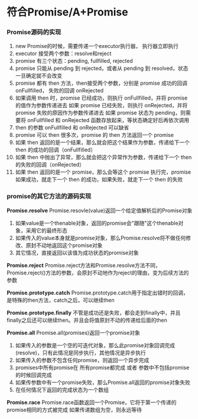 # 符合Promise/A+Promise

### Promise源码的实现

1. new Promise的时候，需要传递一个executor执行器， 执行器立即执行
2. executor 接受两个参数：resolve和reject
3. promise 有三个状态：pending, fullfilled, rejected
4. promise 只能从 pending 到 rejected，或者从 pending 到 resolved，状态一旦确定就不会改变
5. promise 都有 then 方法，then接受两个参数，分别是 promise 成功的回调 onFullfilled， 失败的回调 onRejected
6. 如果调用 then 时，promise 已经成功，则执行 onFullfilled，并将 promise 的值作为参数传递进去
                    如果 promise 已经失败，则执行 onRejected，并将 promise 失败的原因作为参数传递进去
                    如果 promise 状态为 pending，则需要将 onFullfilled 和 onRejected 函数存放起来，等状态确定好后再依次调用
7. then 的参数 onFullfilled 和 onRejected 可以缺省
8. promise 可以 then 很多次，promise 的 then 方法返回一个 promise
9. 如果 then 返回的是一个结果，那么就会把这个结果作为参数，传递给下一个 then 的成功的回调（onFullfilled）
10. 如果 then 中抛出了异常，那么就会把这个异常作为参数，传递给下一个 then 的失败的回调（onRejected）
11. 如果 then 返回的是一个 promise，那么会等这个 promise 执行完，promise 如果成功，就走下一个 then 的成功，如果失败，就走下一个 then 的失败



### promise的其它方法的源码实现

**Promise.resolve**
Promise.resovle(value)返回一个给定值解析后的Promise对象
1. 如果value是一个thenable对象，返回的promise会"跟随"这个thenable对象，采用它的最终形态
2. 如果传入的value本身就是promise对象，那么Promise.resolve将不做任何修改、原封不动地返回这个promise对象
3. 其它情况，直接返回以该值为成功状态的promise对象

**Promise.reject**
Promise.reject方法和Promise.resolve方法不同，Promise.reject()方法的参数，会原封不动地作为reject的理由，变为后续方法的参数

**Promise.prototype.catch**
Promise.prototype.catch用于指定出错时的回调，是特殊的then方法，catch之后，可以继续then

**Promise.prototype.finally**
不管是成功还是失败，都会走到finally中，并且finally之后还可以继续then。并且会将值原封不动的传递给后面的then

**Promise.all**
Promise.all(promises)返回一个promise对象
1. 如果传入的参数是一个空的可迭代对象，那么此promise对象回调完成(resolve)，只有此情况是同步执行，其他情况是异步执行
2. 如果传入的参数不包含任何promise，则返回一个异步完成
3. promises中所有promise在 所有promise都完成 或者 参数中不包括promise的时候回调完成
4. 如果传参数中有一个promise失败，那么Promise.all返回的promise对象失败
5. 在任何情况下返回的完成状态为一个数组

**Promise.race**
Promise.race函数返回一个Promise，它将于第一个传递的promise相同的方式被完成
如果传递数组为空，则永远等待




